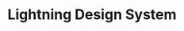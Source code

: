 ---
codehost: https://github.com/https://github.com/salesforce-ux/design-system
dribbble: https://dribbble.com/salesforce
logohandle: lightningdesignsystem
sort: lightningdesignsystem
title: Lightning Design System
twitter: https://x.com/salesforceux
website: https://www.lightningdesignsystem.com/
---